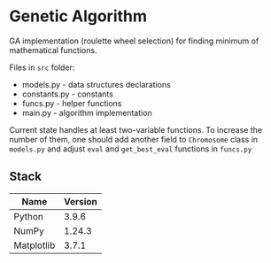 Genetic Algorithm
======

GA implementation (roulette wheel selection) for finding minimum of mathematical functions.

Files in `src` folder:
* models.py - data structures declarations
* constants.py - constants
* funcs.py - helper functions
* main.py - algorithm implementation

Current state handles at least two-variable functions. To increase the number of them, one should add another field to `Chromosome` class in `models.py` and adjust `eval` and `get_best_eval` functions in `funcs.py`

Stack
------

Name | Version
--- | ---
Python | 3.9.6
NumPy | 1.24.3
Matplotlib | 3.7.1